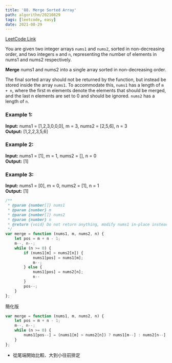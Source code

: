```yaml
---
title: '88. Merge Sorted Array'
path: algorithm/20210829
tags: [leetcode, easy]
date: 2021-08-29
---
```


[LeetCode Link](https://leetcode.com/problems/merge-sorted-array/)

You are given two integer arrays `nums1` and `nums2`, sorted in non-decreasing order, and two integers `m` and `n`, representing the number of elements in nums1 and nums2 respectively.

**Merge** nums1 and nums2 into a single array sorted in non-decreasing order.

The final sorted array should not be returned by the function, but instead be stored inside the array `nums1`. To accommodate this, `nums1` has a length of `m + n`, where the first m elements denote the elements that should be merged, and the last n elements are set to 0 and should be ignored. `nums2` has a length of `n`.

### Example 1:

**Input:** nums1 = [1,2,3,0,0,0], m = 3, nums2 = [2,5,6], n = 3  
**Output:** [1,2,2,3,5,6]

### Example 2:

**Input:** nums1 = [1], m = 1, nums2 = [], n = 0  
**Output:** [1]


### Example 3:

**Input:** nums1 = [0], m = 0, nums2 = [1], n = 1  
**Output:** [1]


```javascript
/**
 * @param {number[]} nums1
 * @param {number} m
 * @param {number[]} nums2
 * @param {number} n
 * @return {void} Do not return anything, modify nums1 in-place instead.
 */
var merge = function (nums1, m, nums2, n) {
    let pos = m + n - 1;
    m--, n--;
    while (n >= 0) {
        if (nums1[m] > nums2[n]) {
            nums1[pos] = nums1[m];
            m--;
        } else {
            nums1[pos] = nums2[n];
            n--
        }
        pos--;
    }
};
```
簡化版
```javascript
var merge = function (nums1, m, nums2, n) {
    let pos = m + n - 1;
    m--, n--;
    while (n >= 0) {
        nums1[pos--] = (nums1[m] > nums2[n]) ? nums1[m--] : nums2[n--];
    }
};
```
* 從尾端開始比較、大到小往前排定